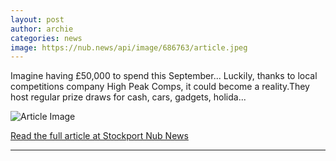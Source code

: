 ```yaml
---
layout: post
author: archie
categories: news
image: https://nub.news/api/image/686763/article.jpeg
---
```

Imagine having £50,000 to spend this September... Luckily, thanks to local competitions company High Peak Comps, it could become a reality.They host regular prize draws for cash, cars, gadgets, holida...

![Article Image](https://nub.news/api/image/686763/article.jpeg)

[Read the full article at Stockport Nub News](https://stockport.nub.news/news/advertisement-features/sp8536-you-could-win-ps50000-for-just-49p-thanks-to-local-competitions-company-270295)

---
